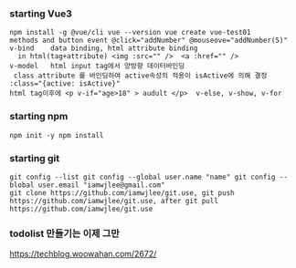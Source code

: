 
### starting Vue3
```
npm install -g @vue/cli vue --version vue create vue-test01
methods and button event @click="addNumber" @mouseove="addNumber(5)"
v-bind    data binding, html attribute binding  
  in html(tag+attribute) <img :src="" />  <a :href="" />
v-model   html input tag에서 양방향 데이터바인딩
 class attribute 를 바인딩하여 active속성의 적용이 isActive에 의해 결정 :class="{active: isActive}"
html tag이후에 <p v-if="age>18" > audult </p>  v-else, v-show, v-for
```
### starting npm
```
npm init -y npm install 
```
### starting git
```
git config --list git config --global user.name "name" git config --blobal user.email "iamwjlee@gmail.com"
git clone https://github.com/iamwjlee/git.use, git push https://github.com/iamwjlee/git.use, after git pull https://github.com/iamwjlee/git.use
```

### todolist 만들기는 이제 그만
https://techblog.woowahan.com/2672/

